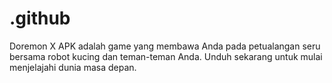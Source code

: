 # .github
Doremon X APK adalah game yang membawa Anda pada petualangan seru bersama robot kucing dan teman-teman Anda. Unduh sekarang untuk mulai menjelajahi dunia masa depan.
